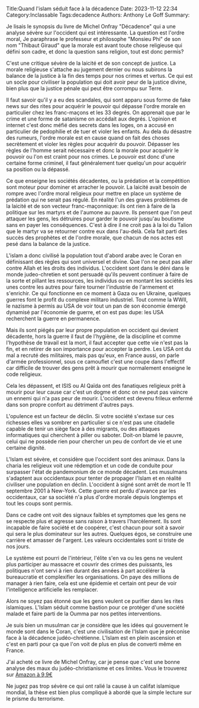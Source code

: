 Title:Quand l'islam séduit face à la décadence
Date: 2023-11-12 22:34
Category:Inclassable
Tags:decadence
Authors: Anthony Le Goff
Summary:

Je lisais le synopsis du livre de Michel Onfray "Décadence" qui a une analyse sévère sur l'occident qui est intéressante. La question est l'ordre moral, Je paraphrase le professeur et philosophe "Monsieu Phi" de son nom "Thibaut Giraud" que la morale est avant toute chose religieuse qui défini son cadre, et donc la question sans religion, tout est donc permis?

C'est une critique sévère de la laicité et de son concept de justice. La morale religieuse s'attache au jugement dernier ou nous subirons la balance de la justice à la fin des temps pour nos crimes et vertus. Ce qui est un socle pour civiliser la population qui doit avoir peur de la justice divine, bien plus que la justice pénale qui peut être corrompu sur Terre. 

Il faut savoir qu'il y a eu des scandales, qui sont apparu sous forme de fake news sur des rites pour acquérir le pouvoir qui dépasse l'ordre morale en particulier chez les franc-maçons et les 33 degrés. On apprenait que par le crime et une forme de satanisme on accédait aux degrés. L'opinion et internet c'est donc méfié des secrets dans les loges, on a accusé en particulier de pedophilie et de tuer et violer les enfants. Au dela du désastre des rumeurs, l'ordre morale est en cause quand on fait des choses secrètement et violer les règles pour acquérir du pouvoir. Dépasser les règles de l'homme serait nécessaire et donc la morale pour acquérir le pouvoir ou l'on est craint pour nos crimes. Le pouvoir est donc d'une certaine forme criminel, il faut généralement tuer quelqu'un pour acquérir sa position ou la dépassé.

Ce que enseigne les sociétés décadentes, ou la prédation et la compétition sont moteur pour dominer et arracher le pouvoir. La laicité avait besoin de rompre avec l'ordre moral religieux pour mettre en place un système de prédation qui ne serait pas régulé. En réalité l'un des graves problèmes de la laicité et de son vecteur franc-maçonnique: ils ont rien à faire de la politique sur les martyrs et de l'aumone au pauvre. Ils pensent que l'on peut attaquer les gens, les détruires pour garder le pouvoir jusqu'au boutisme sans en payer les conséquences. C'est à dire il ne croit pas à la loi du Talion que le martyr va se retourner contre eux dans l'au-delà. Cela fait parti des succès des prophètes et de l'ordre morale, que chacun de nos actes est pesé dans la balance de la justice. 

L'islam a donc civilisé la population tout d'abord arabe avec le Coran en définissant des règles qui sont universel et divine. Que l'on ne peut pas aller contre Allah et les droits des individus. L'occident sont dans le déni dans le monde judeo-chretien et sont persuadé qu'ils peuvent continuer à faire de la sorte et pillant les ressources, les individus ou en montant les sociétés les unes contre les autres pour faire tourner l'industrie de l'armement et s'enrichir. Ce qui fonctionne en ce moment à Gaza ou en Ukraine, quelques guerres font le profit du complexe militaro industriel. Tout comme la WWII, le nazisme à permis au USA de voir tout un pan de son économie émergé dynamisé par l'économie de guerre, et on est pas dupe: les USA recherchent la guerre en permanence. 

Mais ils sont piégés par leur propre population en occident qui devient décadente, hors la guerre il faut de l'hygiène, de la discipline et comme l'hypothèse de travail est la mort, il faut accepter que cette vie n'est pas la fin, et en retirer de son importance pour accepter la perdre. Les USA ont du mal a recruté des militaires, mais pas qu'eux, en France aussi, on parle d'armée professionnel, sous ce camouflet c'est une coupe dans l'effectif car difficile de trouver des gens prêt à mourir que normalement enseigne le code religieux. 

Cela les dépassent, et ISIS ou Al Qaïda ont des fanatiques religieux prêt à mourir pour leur cause car c'est un dogme et donc on ne peut pas vaincre un ennemi qui n'a pas peur de mourir. L'occident est devenu frileux enfermé dans son propre confort au détriment d'autres pays.

L'opulence est un facteur de déclin. Si votre société s'extase sur ces richesses elles va sombrer en particulier si ce n'est pas une citadelle capable de tenir un siège face à des migrants, ou des attaques informatiques qui cherchent à piller ou saboter. Doit-on blamé le pauvre, celui qui ne possède rien pour chercher un peu de confort de vie et une certaine dignité.

L'Islam est sévère, et considère que l'occident sont des animaux. Dans la charia les religieux voit une rédemption et un code de conduite pour surpasser l'état de pandemonium de ce monde décadent. Les musulmans s'adaptent aux occidentaux pour tenter de propager l'Islam et en réalité civiliser une population en déclin. L'occident à signé sont arrêt de mort le 11 septembre 2001 à New-York. Cette guerre est perdu d'avance par les occidentaux, car sa société n'a plus d'ordre morale depuis longtemps et tout les coups sont permis. 

Dans ce cadre ont voit des signaux faibles et symptomes que les gens ne se respecte plus et agresse sans raison à travers l'harcèlement. Ils sont incapable de faire société et de coopérer, c'est chacun pour soit à savoir qui sera le plus dominateur sur les autres. Quelques égos, se construire une carrière et amasser de l'argent. Les valeurs occidentales sont si triste de nos jours. 

Le système est pourri de l'intérieur, l'élite s'en va ou les gens ne veulent plus participer au massacre et couvrir des crimes des puissants, les politiques n'ont servi à rien durant des années à part accélérer la bureaucratie et complexifier les organisations. On paye des millions de manager à rien faire, cela est une épidemie et certain ont peur de voir l'intelligence artificielle les remplacer.

Alors ne soyez pas étonné que les gens veulent ce purifier dans les rites islamiques. L'Islam séduit comme bastion pour ce protéger d'une société malade et faire parti de la Oumma par nos petites interventions. 

Je suis bien un musulman car je considère que les idées qui gouvernent le monde sont dans le Coran, c'est une civilisation de l'Islam que je préconise face à la décadence judéo-chrétienne. L'Islam est en plein ascension et c'est en parti pour ça que l'on voit de plus en plus de converti même en France. 

J'ai acheté ce livre de Michel Onfray, car je pense que c'est une bonne analyse des maux du judéo-christianisme et ces limites. Vous le trouverez sur [Amazon à 9,9€](https://www.amazon.fr/D%C3%A9cadence-Vie-mort-du-jud%C3%A9o-christianisme/dp/2081380927)

Ne jugez pas trop sévère ce qui ont ralié la cause à un califat islamique mondial, la thèse est bien plus compliqué à abordé que la simple lecture sur le prisme du terrorisme. 